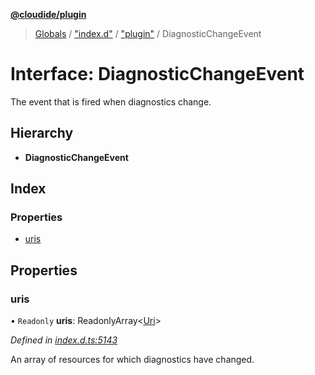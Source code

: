 **[@cloudide/plugin](../README.md)**

> [Globals](../README.md) / ["index.d"](../modules/_index_d_.md) / ["plugin"](../modules/_index_d_._plugin_.md) / DiagnosticChangeEvent

# Interface: DiagnosticChangeEvent

The event that is fired when diagnostics change.

## Hierarchy

* **DiagnosticChangeEvent**

## Index

### Properties

* [uris](_index_d_._plugin_.diagnosticchangeevent.md#uris)

## Properties

### uris

• `Readonly` **uris**: ReadonlyArray\<[Uri](../classes/_index_d_._plugin_.uri.md)>

*Defined in [index.d.ts:5143](https://github.com/shuyaqian/cloudide-plugin-api/blob/9d985be/index.d.ts#L5143)*

An array of resources for which diagnostics have changed.
